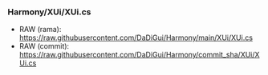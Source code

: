 ### Harmony/XUi/XUi.cs
- RAW (rama): https://raw.githubusercontent.com/DaDiGui/Harmony/main/XUi/XUi.cs
- RAW (commit): https://raw.githubusercontent.com/DaDiGui/Harmony/commit_sha/XUi/XUi.cs
